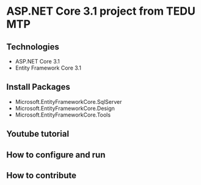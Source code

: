 # ASP.NET Core 3.1 project from TEDU MTP
## Technologies
- ASP.NET Core 3.1
- Entity Framework Core 3.1
## Install Packages
- Microsoft.EntityFrameworkCore.SqlServer
- Microsoft.EntityFrameworkCore.Design
- Microsoft.EntityFrameworkCore.Tools
## Youtube tutorial
## How to configure and run
## How to contribute